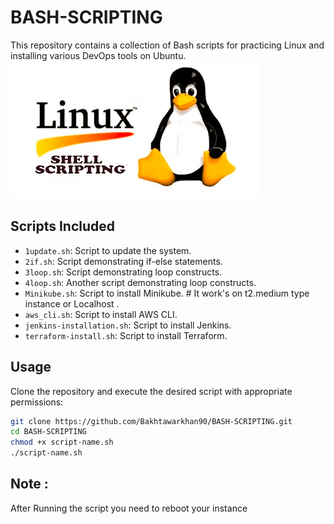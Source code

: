 # BASH-SCRIPTING
This repository contains a collection of Bash scripts for practicing Linux and installing various DevOps tools on Ubuntu.
     ![Bash Scripting](penguin.png)
## Scripts Included
- `1update.sh`: Script to update the system.
- `2if.sh`: Script demonstrating if-else statements.
- `3loop.sh`: Script demonstrating loop constructs.
- `4loop.sh`: Another script demonstrating loop constructs.
- `Minikube.sh`: Script to install Minikube.       # It work's on t2.medium type instance or Localhost .
- `aws_cli.sh`: Script to install AWS CLI.
- `jenkins-installation.sh`: Script to install Jenkins.
- `terraform-install.sh`: Script to install Terraform.

## Usage
Clone the repository and execute the desired script with appropriate permissions:
```bash
git clone https://github.com/Bakhtawarkhan90/BASH-SCRIPTING.git
cd BASH-SCRIPTING
chmod +x script-name.sh
./script-name.sh
```
## Note : ##
 After Running the script you need to reboot your instance 
